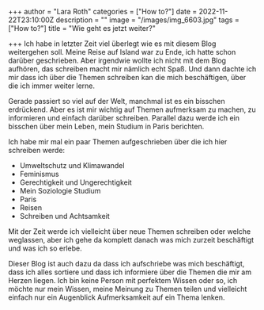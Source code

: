 +++
author = "Lara Roth"
categories = ["How to?"]
date = 2022-11-22T23:10:00Z
description = ""
image = "/images/img_6603.jpg"
tags = ["How to?"]
title = "Wie geht es jetzt weiter?"

+++
Ich habe in letzter Zeit viel überlegt wie es mit diesem Blog weitergehen soll. Meine Reise auf Island war zu Ende, ich hatte schon darüber geschrieben. Aber irgendwie wollte ich nicht mit dem Blog aufhören, das schreiben macht mir nämlich echt Spaß. Und dann dachte ich mir dass ich über die Themen schreiben kan die mich beschäftigen, über die ich immer weiter lerne.

Gerade passiert so viel auf der Welt, manchmal ist es ein bisschen erdrückend. Aber es ist mir wichtig auf Themen aufmerksam zu machen, zu informieren und einfach darüber schreiben. Parallel dazu werde ich ein bisschen über mein Leben, mein Studium in Paris berichten.

Ich habe mir mal ein paar Themen aufgeschrieben über die ich hier schreiben werde:

* Umweltschutz und Klimawandel
* Feminismus
* Gerechtigkeit und Ungerechtigkeit
* Mein Soziologie Studium
* Paris
* Reisen
* Schreiben und Achtsamkeit

Mit der Zeit werde ich vielleicht über neue Themen schreiben oder welche weglassen, aber ich gehe da komplett danach was mich zurzeit beschäftigt und was ich so erlebe.

Dieser Blog ist auch dazu da dass ich aufschriebe was mich beschäftigt, dass ich alles sortiere und dass ich informiere über die Themen die mir am Herzen liegen. Ich bin keine Person mit perfektem Wissen oder so, ich möchte nur mein Wissen, meine Meinung zu Themen teilen und vielleicht einfach nur ein Augenblick Aufmerksamkeit auf ein Thema lenken.